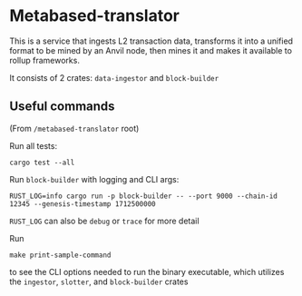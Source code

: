 # Metabased-translator

This is a service that ingests L2 transaction data, transforms it into a unified format to be mined by an Anvil node, then mines it and makes it available to rollup frameworks. 

It consists of 2 crates: `data-ingestor` and `block-builder`

## Useful commands
(From `/metabased-translator` root)

Run all tests:
```
cargo test --all
```

Run `block-builder` with logging and CLI args:
```
RUST_LOG=info cargo run -p block-builder -- --port 9000 --chain-id 12345 --genesis-timestamp 1712500000
```
`RUST_LOG` can also be `debug` or `trace` for more detail


Run
```
make print-sample-command
```
to see the CLI options needed to run the binary executable, which utilizes the `ingestor`, `slotter`, and `block-builder` crates